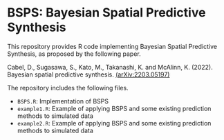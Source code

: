 # BSPS: Bayesian Spatial Predictive Synthesis
This repository provides R code implementing Bayesian Spatial Predictive Synthesis, as proposed by the following paper.

Cabel, D., Sugasawa, S., Kato, M., Takanashi, K. and  McAlinn, K. (2022). Bayesian spatial predictive synthesis.  [(arXiv:2203.05197)](https://arxiv.org/abs/2203.05197)

The repository includes the following files.

- `BSPS.R`: Implementation of BSPS
- `example1.R`: Example of applying BSPS and some existing prediction methods to simulated data
- `example2.R`: Example of applying BSPS and some existing prediction methods to simulated data
